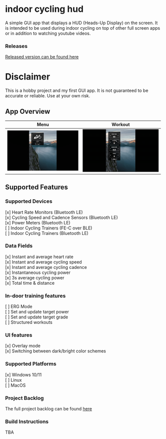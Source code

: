 # indoor cycling hud

A simple GUI app that displays a HUD (Heads-Up Display) on the screen.
It is intended to be used during indoor cycling on top of other full screen apps or in addition to watching youtube
videos.

### Releases
[Released version can be found here](https://github.com/grambbledook/indoor-cycling-hud/releases)

# Disclaimer

This is a hobby project and my first GUI app. It is not guaranteed to be accurate or reliable. Use at your own risk.

## App Overview

|            Menu             |         Workout         |
:---------------------------:|:-----------------------:
| ![x](_docs/select_menu.gif) | ![x](_docs/workout.gif) |

## Supported Features

### Supported Devices

[x] Heart Rate Monitors (Bluetooth LE) \
[x] Cycling Speed and Cadence Sensors (Bluetooth LE) \
[x] Power Meters (Bluetooth LE) \
[ ] Indoor Cycling Trainers (FE-C over BLE) \
[ ] Indoor Cycling Trainers (Bluetooth LE)

### Data Fields

[x] Instant and average heart rate \
[x] Instant and average cycling speed \
[x] Instant and average cycling cadence \
[x] Instantaneous cycling power \
[x] 3s average cycling power \
[x] Total time & distance

### In-door training features

[ ] ERG Mode \
[ ] Set and update target power \
[ ] Set and update target grade \
[ ] Structured workouts

### UI features

[x] Overlay mode \
[x] Switching between dark/bright color schemes

### Supported Platforms

[x] Windows 10/11 \
[ ] Linux \
[ ] MacOS

### Project Backlog

The full project backlog can be found [here](BACKLOG.md)

### Build Instructions

TBA

